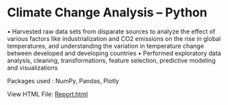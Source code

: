# Climate Change Analysis – Python
• Harvested raw data sets from disparate sources to analyze the effect of various factors like industrialization and CO2 emissions on the rise in global temperatures, and understanding the variation in temperature change between developed and developing countries
• Performed exploratory data analysis, cleaning, transformations, feature selection, predictive modeling and visualizations

Packages used : NumPy, Pandas, Plotly

View HTML File:
[Report.html](https://htmlpreview.github.io/?https://github.com/jaidevjampani/Climate-Change-Analysis-Python/blob/master/Climate%20Change%20Analysis_Final.html)

